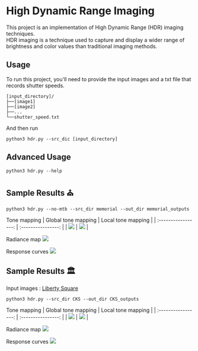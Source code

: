 # High Dynamic Range Imaging
This project is an implementation of High Dynamic Range (HDR) imaging techniques.<br />
HDR imaging is a technique used to capture and display a wider range of brightness and color values than traditional imaging methods. 

## Usage
To run this project, you'll need to provide the input images and a txt file that records shutter speeds.
```
[input_directory]/
├──[image1]
├──[image2]
├──...
└──shutter_speed.txt
```
And then run
```
python3 hdr.py --src_dic [input_directory]
```

## Advanced Usage
```
python3 hdr.py --help
```

## Sample Results :church:
```
python3 hdr.py --no-mtb --src_dir memorial --out_dir memorial_outputs
```

Tone mapping
| Global tone mapping | Local tone mapping | 
| :-----------------: | :----------------: | 
| ![](memorial_outputs/memorial_global_tone.png) | ![](memorial_outputs/memorial_local_tone.png) |

Radiance map
![](memorial_outputs/radiance_map.png)

Response curves
![](memorial_outputs/response_curves.png)

## Sample Results :classical_building:
Input images : [Liberty Square](https://drive.google.com/drive/folders/1Bg78b7R09W5hkZWhvWrHOeB1V4kGHzK3?usp=share_link)
```
python3 hdr.py --src_dir CKS --out_dir CKS_outputs
```

Tone mapping
| Global tone mapping | Local tone mapping | 
| :-----------------: | :----------------: | 
| ![](CKS_outputs/CKS_global_tone.png) | ![](CKS_outputs/CKS_local_tone.png) |

Radiance map
![](CKS_outputs/radiance_map.png)

Response curves
![](CKS_outputs/response_curves.png)
